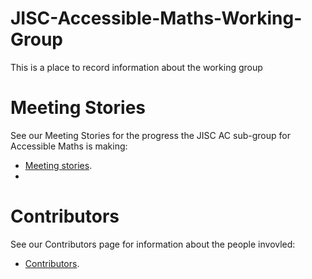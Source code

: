 # JISC-Accessible-Maths-Working-Group
This is a place to record information about the working group

# Meeting Stories
See our Meeting Stories for the progress the JISC AC sub-group for Accessible Maths is making: 
* [Meeting stories](https://github.com/A11yMaths/JISC-Accessible-Maths-Working-Group/wiki/Meeting-Stories).
*
# Contributors
See our Contributors page for information about the people invovled: 
* [Contributors](https://github.com/A11yMaths/JISC-Accessible-Maths-Working-Group/wiki/Contributors).
